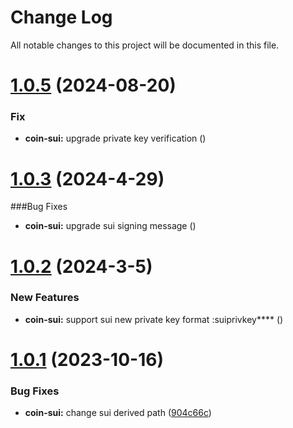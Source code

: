 # Change Log

All notable changes to this project will be documented in this file.


# [1.0.5](https://github.com/okx/js-wallet-sdk) (2024-08-20)

### Fix

- **coin-sui:** upgrade private key verification ([](https://github.com/okx/js-wallet-sdk))

# [1.0.3](https://github.com/okx/js-wallet-sdk) (2024-4-29)

###Bug Fixes

- **coin-sui:** upgrade sui signing message ([](https://github.com/okx/js-wallet-sdk))

# [1.0.2](https://github.com/okx/js-wallet-sdk) (2024-3-5)

### New Features

- **coin-sui:** support sui new private key format :suiprivkey**** ([](https://github.com/okx/js-wallet-sdk))

# [1.0.1](https://github.com/okx/js-wallet-sdk) (2023-10-16)

### Bug Fixes

- **coin-sui:** change sui derived
  path ([904c66c](https://github.com/okx/js-wallet-sdk/pull/4/commits/904c66caaad9c679f0d7263957109f6743265a00))